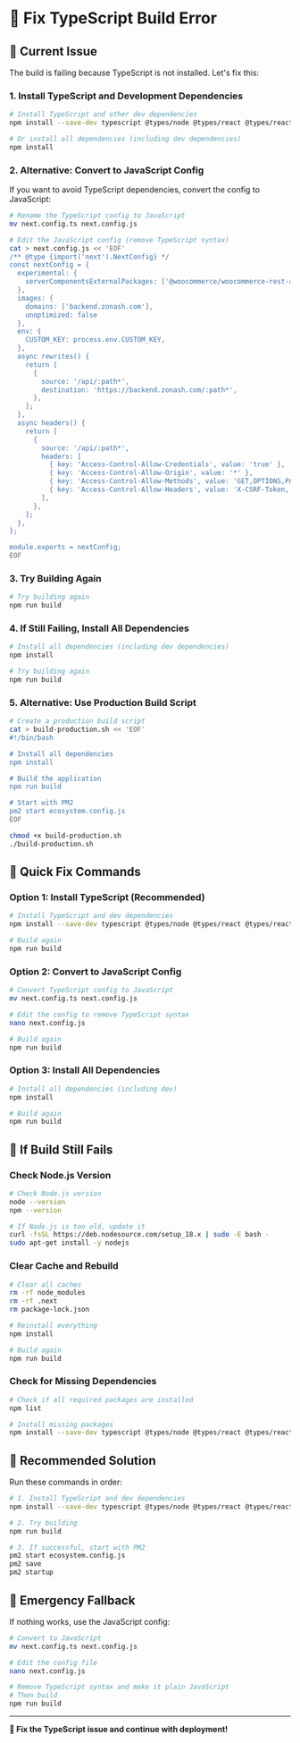 # 🔧 Fix TypeScript Build Error

## 📍 **Current Issue**
The build is failing because TypeScript is not installed. Let's fix this:

### **1. Install TypeScript and Development Dependencies**
```bash
# Install TypeScript and other dev dependencies
npm install --save-dev typescript @types/node @types/react @types/react-dom

# Or install all dependencies (including dev dependencies)
npm install
```

### **2. Alternative: Convert to JavaScript Config**
If you want to avoid TypeScript dependencies, convert the config to JavaScript:

```bash
# Rename the TypeScript config to JavaScript
mv next.config.ts next.config.js

# Edit the JavaScript config (remove TypeScript syntax)
cat > next.config.js << 'EOF'
/** @type {import('next').NextConfig} */
const nextConfig = {
  experimental: {
    serverComponentsExternalPackages: ['@woocommerce/woocommerce-rest-api']
  },
  images: {
    domains: ['backend.zonash.com'],
    unoptimized: false
  },
  env: {
    CUSTOM_KEY: process.env.CUSTOM_KEY,
  },
  async rewrites() {
    return [
      {
        source: '/api/:path*',
        destination: 'https://backend.zonash.com/:path*',
      },
    ];
  },
  async headers() {
    return [
      {
        source: '/api/:path*',
        headers: [
          { key: 'Access-Control-Allow-Credentials', value: 'true' },
          { key: 'Access-Control-Allow-Origin', value: '*' },
          { key: 'Access-Control-Allow-Methods', value: 'GET,OPTIONS,PATCH,DELETE,POST,PUT' },
          { key: 'Access-Control-Allow-Headers', value: 'X-CSRF-Token, X-Requested-With, Accept, Accept-Version, Content-Length, Content-MD5, Content-Type, Date, X-Api-Version' },
        ],
      },
    ];
  },
};

module.exports = nextConfig;
EOF
```

### **3. Try Building Again**
```bash
# Try building again
npm run build
```

### **4. If Still Failing, Install All Dependencies**
```bash
# Install all dependencies (including dev dependencies)
npm install

# Try building again
npm run build
```

### **5. Alternative: Use Production Build Script**
```bash
# Create a production build script
cat > build-production.sh << 'EOF'
#!/bin/bash

# Install all dependencies
npm install

# Build the application
npm run build

# Start with PM2
pm2 start ecosystem.config.js
EOF

chmod +x build-production.sh
./build-production.sh
```

## 🚨 **Quick Fix Commands**

### **Option 1: Install TypeScript (Recommended)**
```bash
# Install TypeScript and dev dependencies
npm install --save-dev typescript @types/node @types/react @types/react-dom

# Build again
npm run build
```

### **Option 2: Convert to JavaScript Config**
```bash
# Convert TypeScript config to JavaScript
mv next.config.ts next.config.js

# Edit the config to remove TypeScript syntax
nano next.config.js

# Build again
npm run build
```

### **Option 3: Install All Dependencies**
```bash
# Install all dependencies (including dev)
npm install

# Build again
npm run build
```

## 🔧 **If Build Still Fails**

### **Check Node.js Version**
```bash
# Check Node.js version
node --version
npm --version

# If Node.js is too old, update it
curl -fsSL https://deb.nodesource.com/setup_18.x | sudo -E bash -
sudo apt-get install -y nodejs
```

### **Clear Cache and Rebuild**
```bash
# Clear all caches
rm -rf node_modules
rm -rf .next
rm package-lock.json

# Reinstall everything
npm install

# Build again
npm run build
```

### **Check for Missing Dependencies**
```bash
# Check if all required packages are installed
npm list

# Install missing packages
npm install --save-dev typescript @types/node @types/react @types/react-dom
```

## 🎯 **Recommended Solution**

Run these commands in order:

```bash
# 1. Install TypeScript and dev dependencies
npm install --save-dev typescript @types/node @types/react @types/react-dom

# 2. Try building
npm run build

# 3. If successful, start with PM2
pm2 start ecosystem.config.js
pm2 save
pm2 startup
```

## 🚨 **Emergency Fallback**

If nothing works, use the JavaScript config:

```bash
# Convert to JavaScript
mv next.config.ts next.config.js

# Edit the config file
nano next.config.js

# Remove TypeScript syntax and make it plain JavaScript
# Then build
npm run build
```

---

**🔧 Fix the TypeScript issue and continue with deployment!**
